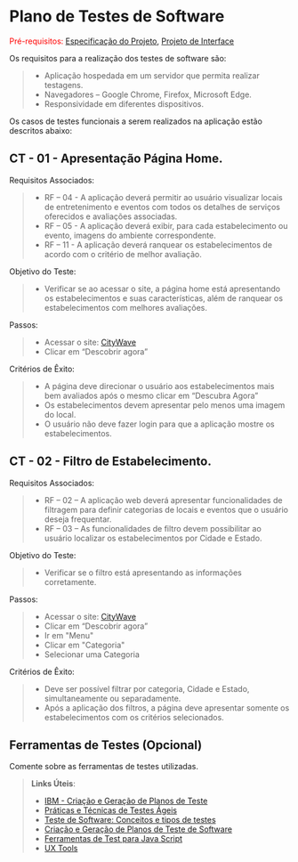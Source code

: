 # Plano de Testes de Software

<span style="color:red">Pré-requisitos: <a href="2-Especificação do Projeto.md"> Especificação do Projeto</a></span>, <a href="3-Projeto de Interface.md"> Projeto de Interface</a>

Os requisitos para a realização dos testes de software são:
 > - Aplicação hospedada em um servidor que permita realizar testagens.
 > - Navegadores – Google Chrome, Firefox, Microsoft Edge.
 > - Responsividade em diferentes dispositivos.

Os casos de testes funcionais a serem realizados na aplicação estão descritos abaixo:

## CT - 01 - Apresentação Página Home.
Requisitos Associados:
> - RF – 04 - A aplicação deverá permitir ao usuário visualizar locais de entretenimento e eventos com todos os detalhes de serviços oferecidos e avaliações associadas.
> - RF – 05 - A aplicação deverá exibir, para cada estabelecimento ou evento, imagens do ambiente correspondente.
> - RF – 11 - A aplicação deverá ranquear os estabelecimentos de acordo com o critério de melhor avaliação.

Objetivo do Teste:
> - Verificar se ao acessar o site, a página home está apresentando os estabelecimentos e suas características, além de ranquear os estabelecimentos com melhores avaliações.

Passos:
> - Acessar o site: [CityWave](josuewl.github.io)
> - Clicar em “Descobrir agora”

Critérios de Êxito:
> - A página deve direcionar o usuário aos estabelecimentos mais bem avaliados após o mesmo clicar em “Descubra Agora”
> - Os estabelecimentos devem apresentar pelo menos uma imagem do local.
> - O usuário não deve fazer login para que a aplicação mostre os estabelecimentos.

## CT - 02 - Filtro de Estabelecimento.
Requisitos Associados:
> - RF – 02 – A aplicação web deverá apresentar funcionalidades de filtragem para definir categorias de locais e eventos que o usuário deseja frequentar.
> - RF – 03 – As funcionalidades de filtro devem possibilitar ao usuário localizar os estabelecimentos por Cidade e Estado.

Objetivo do Teste:
> - Verificar se o filtro está apresentando as informações corretamente.

Passos:
> - Acessar o site: [CityWave](josuewl.github.io)
> - Clicar em “Descobrir agora”
> - Ir em "Menu"
> - Clicar em "Categoria"
> - Selecionar uma Categoria

Critérios de Êxito:
> - Deve ser possível filtrar por categoria, Cidade e Estado, simultaneamente ou separadamente.
> - Após a aplicação dos filtros, a página deve apresentar somente os estabelecimentos com os critérios selecionados.

 
## Ferramentas de Testes (Opcional)

Comente sobre as ferramentas de testes utilizadas.
 
> **Links Úteis**:
> - [IBM - Criação e Geração de Planos de Teste](https://www.ibm.com/developerworks/br/local/rational/criacao_geracao_planos_testes_software/index.html)
> - [Práticas e Técnicas de Testes Ágeis](http://assiste.serpro.gov.br/serproagil/Apresenta/slides.pdf)
> -  [Teste de Software: Conceitos e tipos de testes](https://blog.onedaytesting.com.br/teste-de-software/)
> - [Criação e Geração de Planos de Teste de Software](https://www.ibm.com/developerworks/br/local/rational/criacao_geracao_planos_testes_software/index.html)
> - [Ferramentas de Test para Java Script](https://geekflare.com/javascript-unit-testing/)
> - [UX Tools](https://uxdesign.cc/ux-user-research-and-user-testing-tools-2d339d379dc7)
